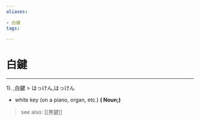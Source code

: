 ```yaml
---
aliases:
    
- 白鍵
tags:
    
---
```


# 白鍵
---
1).
,白鍵 > はっけん,はっけん

- white key (on a piano, organ, etc.)
**( Noun;)**
> see also:  [[黒鍵]]
            